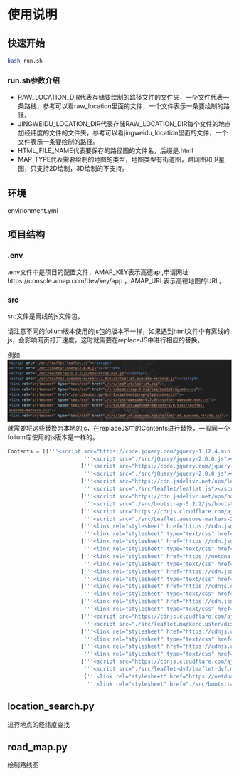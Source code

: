 # 使用说明
## 快速开始
```bash
bash run.sh
```
### run.sh参数介绍
- RAW_LOCATION_DIR代表存储要绘制的路径文件的文件夹，一个文件代表一条路线，参考可以看raw_location里面的文件，一个文件表示一条要绘制的路径。
- JINGWEIDU_LOCATION_DIR代表存储RAW_LOCATION_DIR每个文件的地点加经纬度的文件的文件夹，参考可以看jingweidu_location里面的文件，一个文件表示一条要绘制的路径。
- HTML_FILE_NAME代表要保存的路径图的文件名，后缀是.html
- MAP_TYPE代表需要绘制的地图的类型，地图类型有街道图，路网图和卫星图，只支持2D绘制，3D绘制的不支持。

## 环境
envirionment.yml

## 项目结构
### .env
.env文件中是项目的配置文件，AMAP_KEY表示高德api,申请网址https://console.amap.com/dev/key/app
，AMAP_URL表示高德地图的URL。
### src
src文件是离线的js文件包。

请注意不同的folium版本使用的js包的版本不一样，如果遇到html文件中有离线的js，会影响网页打开速度，这时就需要在replaceJS中进行相应的替换。

例如
![example](./asset/1.png)
就需要将这些替换为本地的js，在replaceJS中的Contents进行替换，一般同一个folium库使用的js版本是一样的。
```python
Contents = [['''<script src="https://code.jquery.com/jquery-1.12.4.min.js"></script>''',
                        '''<script src="./src/jQuery/jquery-2.0.0.js"></script>'''],
                       ['''<script src="https://code.jquery.com/jquery-3.7.1.min.js"></script>''',
                        '''<script src="./src/jQuery/jquery-2.0.0.js"></script>'''],
                       ['''<script src="https://cdn.jsdelivr.net/npm/leaflet@1.9.3/dist/leaflet.js"></script>''',
                        '''<script src="./src/leaflet/leaflet.js"></script>'''],
                       ['''<script src="https://cdn.jsdelivr.net/npm/bootstrap@5.2.2/dist/js/bootstrap.bundle.min.js"></script>''',
                        '''<script src="./src/bootstrap-5.2.2/js/bootstrap.min.js"></script>'''],
                       ['''<script src="https://cdnjs.cloudflare.com/ajax/libs/Leaflet.awesome-markers/2.0.2/leaflet.awesome-markers.js"></script>''',
                        '''<script src="./src/Leaflet.awesome-markers-2.0/dist/leaflet.awesome-markers.js"></script>'''],
                       ['''<link rel="stylesheet" href="https://cdn.jsdelivr.net/npm/leaflet@1.9.3/dist/leaflet.css"/>''',
                        '''<link rel="stylesheet" type="text/css" href="./src/leaflet/leaflet.css"/>'''],
                       ['''<link rel="stylesheet" href="https://cdn.jsdelivr.net/npm/bootstrap@5.2.2/dist/css/bootstrap.min.css"/>''',
                        '''<link rel="stylesheet" type="text/css" href="./src/bootstrap-5.2.2/css/bootstrap.min.css"/>'''],
                       ['''<link rel="stylesheet" href="https://netdna.bootstrapcdn.com/bootstrap/3.0.0/css/bootstrap.min.css"/>''',
                        '''<link rel="stylesheet" type="text/css" href="./src/bootstrap-5.2.2/css/bootstrap-theme.min.css"/>'''],
                       ['''<link rel="stylesheet" href="https://cdn.jsdelivr.net/npm/@fortawesome/fontawesome-free@6.2.0/css/all.min.css"/>''',
                        '''<link rel="stylesheet" type="text/css" href="./src/font-awesome-4.7.0/css/font-awesome.min.css"/>'''],
                       ['''<link rel="stylesheet" href="https://cdnjs.cloudflare.com/ajax/libs/Leaflet.awesome-markers/2.0.2/leaflet.awesome-markers.css"/>''',
                        '''<link rel="stylesheet" type="text/css" href="./src/Leaflet.awesome-markers-2.0/dist/leaflet.awesome-markers.css"/>'''],
                       ['''<link rel="stylesheet" href="https://cdn.jsdelivr.net/gh/python-visualization/folium/folium/templates/leaflet.awesome.rotate.min.css"/>''',
                        '''<link rel="stylesheet" type="text/css" href="./src/leaflet.awesome.rotate/leaflet.awesome.rotate.css"/>'''],
                       ['''<script src="https://cdnjs.cloudflare.com/ajax/libs/leaflet.markercluster/1.1.0/leaflet.markercluster.js"></script>''',
                        '''<script src="./src/leaflet.markercluster/dist/leaflet.markercluster.js"></script>'''],
                       ['''<link rel="stylesheet" href="https://cdnjs.cloudflare.com/ajax/libs/leaflet.markercluster/1.1.0/MarkerCluster.css"/>''',
                        '''<link rel="stylesheet" type="text/css" href="./src/leaflet.markercluster/dist/MarkerCluster.css"/>'''],
                       ['''<link rel="stylesheet" href="https://cdnjs.cloudflare.com/ajax/libs/leaflet.markercluster/1.1.0/MarkerCluster.Default.css"/>''',
                        '''<link rel="stylesheet" type="text/css" href="./src/leaflet.markercluster/dist/MarkerCluster.Default.css"/>'''],
                       ['''<script src="https://cdnjs.cloudflare.com/ajax/libs/leaflet-dvf/0.3.0/leaflet-dvf.markers.min.js"></script>''',
                        '''<script src="./src/leaflet-dvf/leaflet-dvf.markers.min.js"></script>'''],
                        ['''<link rel="stylesheet" href="https://netdna.bootstrapcdn.com/bootstrap/3.0.0/css/bootstrap-glyphicons.css"/>''',
                         '''<link rel="stylesheet" href="./src/bootstrap-5.2.2/css/bootstrap-glyphicons.css"/>''']
```
## location_search.py
进行地点的经纬度查找
## road_map.py
绘制路线图


